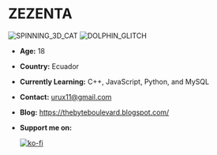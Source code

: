 # ZEZENTA
![SPINNING_3D_CAT](https://media3.giphy.com/media/v1.Y2lkPTc5MGI3NjExcjgxM2o5cm9idXAwcjFzeGtvazR0cGJkMnRmcHp0dHdwZjJjbmVsMCZlcD12MV9pbnRlcm5hbF9naWZfYnlfaWQmY3Q9cw/D05hOQelqqOy5N5COl/source.gif)
![DOLPHIN_GLITCH](https://media3.giphy.com/media/v1.Y2lkPTc5MGI3NjExeXB2Z2tjdWF1Mnlpdm93YTcxZHB1czExbzA3bXVrMjAzajhhaGIycCZlcD12MV9pbnRlcm5hbF9naWZfYnlfaWQmY3Q9Zw/3oEjHUHRp6GVK4dbiw/giphy.gif)
- **Age:** 18
- **Country:** Ecuador
- **Currently Learning:** C++, JavaScript, Python, and MySQL
- **Contact:** urux11@gmail.com
- **Blog:** https://thebyteboulevard.blogspot.com/
  
- **Support me on:**

  [![ko-fi](https://ko-fi.com/img/githubbutton_sm.svg)](https://ko-fi.com/E1E3TYPQW)
